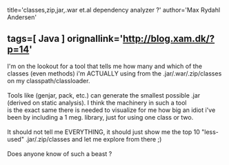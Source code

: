 title='classes,zip,jar,.war et.al dependency analyzer ?'
author='Max Rydahl Andersen'

tags=[ Java ]
orignallink='http://blog.xam.dk/?p=14'
---
<div><p>I'm on the lookout for a tool that tells me how many and which of the classes (even methods) i'm ACTUALLY using from the .jar/.war/.zip/classes on my classpath/classloader.<br><br>
Tools like (genjar, pack, etc.) can generate the smallest possible .jar (derived on static analysis). I think the machinery in such a tool<br>
is the exact same there is needed to visualize for me how big an idiot i've been by including a 1 meg. library, just for using one class or two.<br><br>
It should not tell me EVERYTHING, it should just show me the top 10 "less-used" .jar/.zip/classes and let me explore from there ;)<br><br>
Does anyone know of such a beast ?</p></div>
